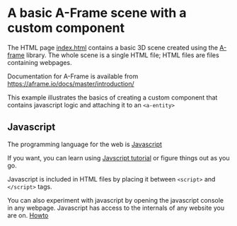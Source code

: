 # A basic A-Frame scene with a custom component

The HTML page [index.html](./index.html) contains a basic 3D scene created using the [A-frame](https://aframe.io/) library. The whole scene is a single HTML file; HTML files are files containing webpages. 

Documentation for A-Frame is available from https://aframe.io/docs/master/introduction/

This example illustrates the basics of creating a custom component that contains javascript logic and attaching it to an `<a-entity>`

## Javascript
The programming language for the web is [Javascript](https://en.wikipedia.org/wiki/JavaScript)

If you want, you can learn using [Javscript tutorial](https://www.w3schools.com/js/) or figure things out as you go. 

Javascript is included in HTML files by placing it between `<script>` and `</script>` tags. 

You can also experiment with javascript by opening the javascript console in any webpage. Javascript has access to the internals of any website you are on. [Howto](./javascript-in-browser.md)

